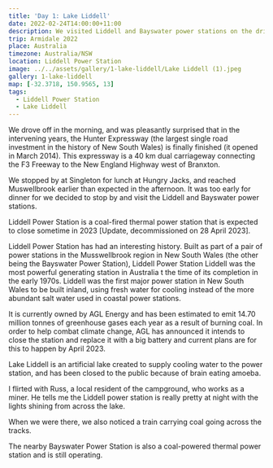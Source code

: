 ```yaml
---
title: 'Day 1: Lake Liddell'
date: 2022-02-24T14:00:00+11:00
description: We visited Liddell and Bayswater power stations on the drive up to Armidale.
trip: Armidale 2022
place: Australia
timezone: Australia/NSW
location: Liddell Power Station
image: ../../assets/gallery/1-lake-liddell/Lake Liddell (1).jpeg
gallery: 1-lake-liddell
map: [-32.3718, 150.9565, 13]
tags:
  - Liddell Power Station
  - Lake Liddell
---
```


We drove off in the morning, and was pleasantly surprised that in the intervening years, the Hunter Expressway (the largest single road investment in the history of New South Wales) is finally finished (it opened in March 2014). This expressway is a 40 km dual carriageway connecting the F3 Freeway to the New England Highway west of Branxton.

We stopped by at Singleton for lunch at Hungry Jacks, and reached Muswellbrook earlier than expected in the afternoon. It was too early for dinner for we decided to stop by and visit the Liddell and Bayswater power stations.

Liddell Power Station is a coal-fired thermal power station that is expected to close sometime in 2023 [Update, decommissioned on 28 April 2023].

Liddell Power Station has had an interesting history. Built as part of a pair of power stations in the Musswellbrook region in New South Wales (the other being the Bayswater Power Station), Liddell Power Station Liddell was the most powerful generating station in Australia t the time of its completion in the early 1970s. Liddell was the first major power station in New South Wales to be built inland, using fresh water for cooling instead of the more abundant salt water used in coastal power stations.

It is currently owned by AGL Energy and has been estimated to emit 14.70 million tonnes of greenhouse gases each year as a result of burning coal. In order to help combat climate change, AGL has announced it intends to close the station and replace it with a big battery and current plans are for this to happen by April 2023.

Lake Liddell is an artificial lake created to supply cooling water to the power station, and has been closed to the public because of brain eating amoeba.

I flirted with Russ, a local resident of the campground, who works as a miner. He tells me the Liddell power station is really pretty at night with the lights shining from across the lake.

When we were there, we also noticed a train carrying coal going across the tracks.

The nearby Bayswater Power Station is also a coal-powered thermal power station and is still operating.
